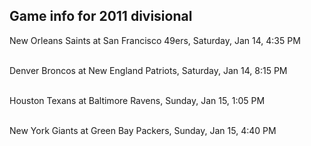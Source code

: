 ## Game info for 2011 divisional
New Orleans Saints at San Francisco 49ers, Saturday, Jan 14, 4:35 PM

<br/>Denver Broncos at New England Patriots, Saturday, Jan 14, 8:15 PM

<br/>Houston Texans at Baltimore Ravens, Sunday, Jan 15, 1:05 PM

<br/>New York Giants at Green Bay Packers, Sunday, Jan 15, 4:40 PM

